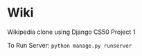 # Wiki

Wikipedia clone using Django
CS50 Project 1

To Run Server:
```python manage.py runserver```
